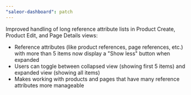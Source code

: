 ```yaml
---
"saleor-dashboard": patch
---
```


Improved handling of long reference attribute lists in Product Create, Product Edit, and Page Details views:
- Reference attributes (like product references, page references, etc.) with more than 5 items now display a "Show less" button when expanded
- Users can toggle between collapsed view (showing first 5 items) and expanded view (showing all items)
- Makes working with products and pages that have many reference attributes more manageable
